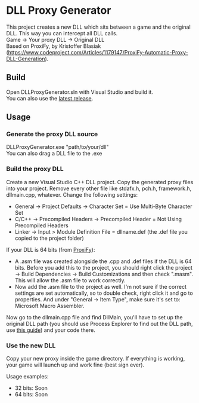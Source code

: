 # DLL Proxy Generator
This project creates a new DLL which sits between a game and the original DLL. This way you can intercept all DLL calls.  
Game -> Your proxy DLL -> Original DLL  
Based on ProxiFy, by Kristoffer Blasiak (https://www.codeproject.com/Articles/1179147/ProxiFy-Automatic-Proxy-DLL-Generation). 
## Build

Open DLLProxyGenerator.sln with Visual Studio and build it.  
You can also use the [latest release](https://github.com/nitrog0d/DLLProxyGenerator/releases/latest).

## Usage

### Generate the proxy DLL source
DLLProxyGenerator.exe "path/to/your/dll"  
You can also drag a DLL file to the .exe

### Build the proxy DLL
Create a new Visual Studio C++ DLL project. Copy the generated proxy files into your project.
Remove every other file like stdafx.h, pch.h, framework.h, dllmain.cpp, whatever.
Change the following settings:

* General -> Project Defaults -> Character Set = Use Multi-Byte Character Set
* C/C++ -> Precompiled Headers -> Precompiled Header = Not Using Precompiled Headers
* Linker -> Input > Module Definition File = dllname.def (the .def file you copied to the project folder)

If your DLL is 64 bits (from [ProxiFy](https://www.codeproject.com/Articles/1179147/ProxiFy-Automatic-Proxy-DLL-Generation)):
* A .asm file was created alongside the .cpp and .def files if the DLL is 64 bits. Before you add this to the project, you should right click the project -> Build Dependencies -> Build Customizations and then check ".masm". This will allow the .asm file to work correctly.
* Now add the .asm file to the project as well. I'm not sure if the correct settings are set automatically, so to double check, right click it and go to properties. And under "General -> Item Type", make sure it's set to: Microsoft Macro Assembler.

Now go to the dllmain.cpp file and find DllMain, you'll have to set up the original DLL path (you should use Process Explorer to find out the DLL path, use [this guide](https://kb.froglogic.com/misc/getting-list-of-loaded-dlls/)) and your code there.

### Use the new DLL
Copy your new proxy inside the game directory.
If everything is working, your game will launch up and work fine (best sign ever).

Usage examples:
* 32 bits: Soon
* 64 bits: Soon